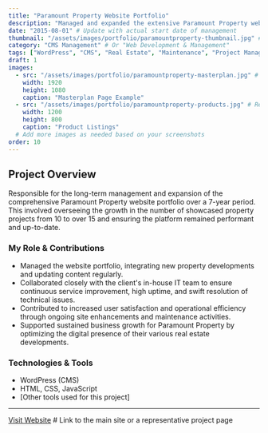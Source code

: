 ```yaml
---
title: "Paramount Property Website Portfolio"
description: "Managed and expanded the extensive Paramount Property website portfolio over 7 years, overseeing growth in showcased projects and ensuring continuous uptime and improvement."
date: "2015-08-01" # Update with actual start date of management
thumbnail: "/assets/images/portfolio/paramountproperty-thumbnail.jpg" # Replace with actual image path
category: "CMS Management" # Or "Web Development & Management"
tags: ["WordPress", "CMS", "Real Estate", "Maintenance", "Project Management", "Collaboration"]
draft: 1
images:
  - src: "/assets/images/portfolio/paramountproperty-masterplan.jpg" # Replace
    width: 1920
    height: 1080
    caption: "Masterplan Page Example"
  - src: "/assets/images/portfolio/paramountproperty-products.jpg" # Replace
    width: 1200
    height: 800
    caption: "Product Listings"
  # Add more images as needed based on your screenshots
order: 10
---
```


## Project Overview

Responsible for the long-term management and expansion of the comprehensive Paramount Property website portfolio over a 7-year period. This involved overseeing the growth in the number of showcased property projects from 10 to over 15 and ensuring the platform remained performant and up-to-date.

### My Role & Contributions

*   Managed the website portfolio, integrating new property developments and updating content regularly.
*   Collaborated closely with the client's in-house IT team to ensure continuous service improvement, high uptime, and swift resolution of technical issues.
*   Contributed to increased user satisfaction and operational efficiency through ongoing site enhancements and maintenance activities.
*   Supported sustained business growth for Paramount Property by optimizing the digital presence of their various real estate developments.

### Technologies & Tools

*   WordPress (CMS)
*   HTML, CSS, JavaScript
*   [Other tools used for this project]

---

[Visit Website](YOUR_PARAMOUNT_PROPERTY_URL_HERE) # Link to the main site or a representative project page